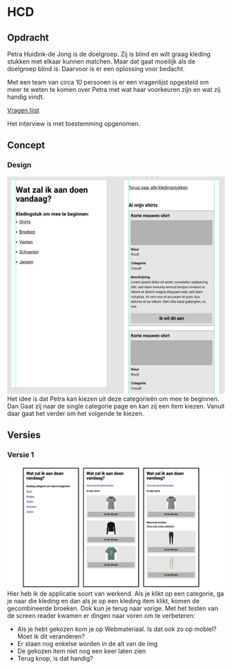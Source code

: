 # HCD
## Opdracht
Petra Huidink-de Jong is de doelgroep. Zij is blind en wilt graag kleding stukken met elkaar kunnen matchen. Maar dat gaat moeilijk als de doelgroep blind is. Daarvoor is er een oplossing voor bedacht.

Met een team van circa 10 personen is er een vragenlijst opgesteld om meer te weten te komen over Petra met wat haar voorkeuren zijn en wat zij handig vindt. 

[Vragen lijst](https://docs.google.com/document/d/19J_38NkLhnx6Z5d7lens3TmKvPoLd499wUBorTF2mHA/edit?pli=1)

Het interview is met toestemming opgenomen. 

## Concept
### Design
![Design 1](https://github.com/xiaonanpols21/hcd/blob/main/img/readme/design-1.png)
Het idee is dat Petra kan kiezen uit deze categorieën om mee te beginnen. Dan Gaat zij naar de single categorie page en kan zij een item kiezen. Vanuit daar gaat het verder om het volgende te kiezen. 

## Versies
### Versie 1
![Versie 1](https://github.com/xiaonanpols21/hcd/blob/main-2/public/img/readme/v-1.jpg)
Hier heb ik de applicatie soort van werkend. Als je klikt op een categorie, ga je naar die kleding en dan als je op een kleding item klikt, komen de gecombineerde broeken. Ook kun je terug naar vorige. Met het testen van de screen reader kwamen er dingen naar voren om te verbeteren:

- Als je hebt gekozen kom je op Webmateriaal. Is dat ook zo op mobiel? Moet ik dit veranderen?
- Er staan nog enkelse worden in de alt van de img
- De gekozen item niet nog een keer laten zien
- Terug knop, is dat handig?